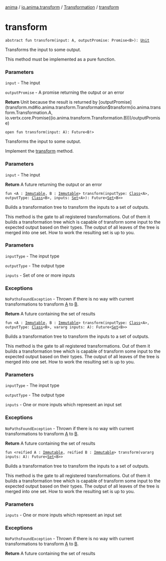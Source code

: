 [anima](../../index.md) / [io.anima.transform](../index.md) / [Transformation](index.md) / [transform](./transform.md)

# transform

`abstract fun transform(input: A, outputPromise: Promise<B>): `[`Unit`](https://kotlinlang.org/api/latest/jvm/stdlib/kotlin/-unit/index.html)

Transforms the input to some output.

This method must be implemented as a pure function.

### Parameters

`input` - The input

`outputPromise` - A promise returning the output or an error

**Return**
Unit because the result is returned by [outputPromise](transform.md#io.anima.transform.Transformation$transform(io.anima.transform.Transformation.A, io.vertx.core.Promise((io.anima.transform.Transformation.B)))/outputPromise)

`open fun transform(input: A): Future<B!>`

Transforms the input to some output.

Implement the [transform](./transform.md) method.

### Parameters

`input` - The input

**Return**
A future returning the output or an error

`fun <A : `[`Immutable`](../-immutable/index.md)`, B : `[`Immutable`](../-immutable/index.md)`> transform(inputType: `[`Class`](https://docs.oracle.com/javase/6/docs/api/java/lang/Class.html)`<A>, outputType: `[`Class`](https://docs.oracle.com/javase/6/docs/api/java/lang/Class.html)`<B>, inputs: `[`Set`](https://kotlinlang.org/api/latest/jvm/stdlib/kotlin.collections/-set/index.html)`<A>): Future<`[`Set`](https://kotlinlang.org/api/latest/jvm/stdlib/kotlin.collections/-set/index.html)`<B>>`

Builds a transformation tree to transform the inputs to a set of outputs.

This method is the gate to all registered transformations. Out of them
it builds a transformation tree which is capable of transform some input to
the expected output based on their types. The output of all leaves of the tree
is merged into one set. How to work the resulting set is up to you.

### Parameters

`inputType` - The input type

`outputType` - The output type

`inputs` - Set of one or more inputs

### Exceptions

`NoPathsFoundException` - Thrown if there is no way with current transformations to transform [A](transform.md#A) to [B](transform.md#B).

**Return**
A future containing the set of results

`fun <A : `[`Immutable`](../-immutable/index.md)`, B : `[`Immutable`](../-immutable/index.md)`> transform(inputType: `[`Class`](https://docs.oracle.com/javase/6/docs/api/java/lang/Class.html)`<A>, outputType: `[`Class`](https://docs.oracle.com/javase/6/docs/api/java/lang/Class.html)`<B>, vararg inputs: A): Future<`[`Set`](https://kotlinlang.org/api/latest/jvm/stdlib/kotlin.collections/-set/index.html)`<B>>`

Builds a transformation tree to transform the inputs to a set of outputs.

This method is the gate to all registered transformations. Out of them
it builds a transformation tree which is capable of transform some input to
the expected output based on their types. The output of all leaves of the tree
is merged into one set. How to work the resulting set is up to you.

### Parameters

`inputType` - The input type

`outputType` - The output type

`inputs` - One or more inputs which represent an input set

### Exceptions

`NoPathsFoundException` - Thrown if there is no way with current transformations to transform [A](transform.md#A) to [B](transform.md#B).

**Return**
A future containing the set of results

`fun <reified A : `[`Immutable`](../-immutable/index.md)`, reified B : `[`Immutable`](../-immutable/index.md)`> transform(vararg inputs: A): Future<`[`Set`](https://kotlinlang.org/api/latest/jvm/stdlib/kotlin.collections/-set/index.html)`<B>>`

Builds a transformation tree to transform the inputs to a set of outputs.

This method is the gate to all registered transformations. Out of them
it builds a transformation tree which is capable of transform some input to
the expected output based on their types. The output of all leaves of the tree
is merged into one set. How to work the resulting set is up to you.

### Parameters

`inputs` - One or more inputs which represent an input set

### Exceptions

`NoPathsFoundException` - Thrown if there is no way with current transformations to transform [A](transform.md#A) to [B](transform.md#B).

**Return**
A future containing the set of results

